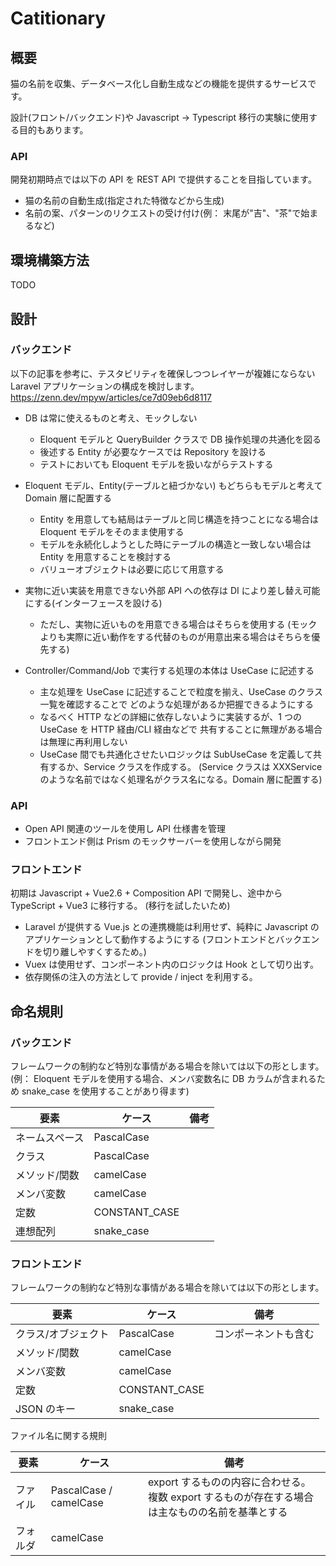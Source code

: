 # Catitionary

## 概要

猫の名前を収集、データベース化し自動生成などの機能を提供するサービスです。

設計(フロント/バックエンド)や Javascript -> Typescript 移行の実験に使用する目的もあります。

### API

開発初期時点では以下の API を REST API で提供することを目指しています。

- 猫の名前の自動生成(指定された特徴などから生成)
- 名前の案、パターンのリクエストの受け付け(例： 末尾が"吉"、"茶"で始まるなど)

## 環境構築方法

TODO

## 設計

### バックエンド

以下の記事を参考に、テスタビリティを確保しつつレイヤーが複雑にならない Laravel アプリケーションの構成を検討します。
https://zenn.dev/mpyw/articles/ce7d09eb6d8117

- DB は常に使えるものと考え、モックしない

  - Eloquent モデルと QueryBuilder クラスで DB 操作処理の共通化を図る
  - 後述する Entity が必要なケースでは Repository を設ける
  - テストにおいても Eloquent モデルを扱いながらテストする

- Eloquent モデル、Entity(テーブルと紐づかない) もどちらもモデルと考えて Domain 層に配置する

  - Entity を用意しても結局はテーブルと同じ構造を持つことになる場合は Eloquent モデルをそのまま使用する
  - モデルを永続化しようとした時にテーブルの構造と一致しない場合は Entity を用意することを検討する
  - バリューオブジェクトは必要に応じて用意する

- 実物に近い実装を用意できない外部 API への依存は DI により差し替え可能にする(インターフェースを設ける)

  - ただし、実物に近いものを用意できる場合はそちらを使用する
    (モックよりも実際に近い動作をする代替のものが用意出来る場合はそちらを優先する)

- Controller/Command/Job で実行する処理の本体は UseCase に記述する

  - 主な処理を UseCase に記述することで粒度を揃え、UseCase のクラス一覧を確認することで
    どのような処理があるか把握できるようにする
  - なるべく HTTP などの詳細に依存しないように実装するが、1 つの UseCase を HTTP 経由/CLI 経由などで
    共有することに無理がある場合は無理に再利用しない
  - UseCase 間でも共通化させたいロジックは SubUseCase を定義して共有するか、Service クラスを作成する。
    (Service クラスは XXXService のような名前ではなく処理名がクラス名になる。Domain 層に配置する)

### API

- Open API 関連のツールを使用し API 仕様書を管理
- フロントエンド側は Prism のモックサーバーを使用しながら開発

### フロントエンド

初期は Javascript + Vue2.6 + Composition API で開発し、途中から TypeScript + Vue3 に移行する。
(移行を試したいため)

- Laravel が提供する Vue.js との連携機能は利用せず、純粋に Javascript のアプリケーションとして動作するようにする
  (フロントエンドとバックエンドを切り離しやすくするため。)
- Vuex は使用せず、コンポーネント内のロジックは Hook として切り出す。
- 依存関係の注入の方法として provide / inject を利用する。

## 命名規則

### バックエンド

フレームワークの制約など特別な事情がある場合を除いては以下の形とします。
(例： Eloquent モデルを使用する場合、メンバ変数名に DB カラムが含まれるため snake_case を使用することがあり得ます)

| 要素           | ケース        | 備考 |
| -------------- | ------------- | ---- |
| ネームスペース | PascalCase    |
| クラス         | PascalCase    |
| メソッド/関数  | camelCase     |
| メンバ変数     | camelCase     |
| 定数           | CONSTANT_CASE |
| 連想配列       | snake_case    |

### フロントエンド

フレームワークの制約など特別な事情がある場合を除いては以下の形とします。

| 要素                | ケース        | 備考                 |
| ------------------- | ------------- | -------------------- |
| クラス/オブジェクト | PascalCase    | コンポーネントも含む |
| メソッド/関数       | camelCase     |
| メンバ変数          | camelCase     |
| 定数                | CONSTANT_CASE |
| JSON のキー         | snake_case    |

ファイル名に関する規則

| 要素     | ケース                 | 備考                                                                                                 |
| -------- | ---------------------- | ---------------------------------------------------------------------------------------------------- |
| ファイル | PascalCase / camelCase | export するものの内容に合わせる。<br/>複数 export するものが存在する場合は主なものの名前を基準とする |
| フォルダ | camelCase              |
